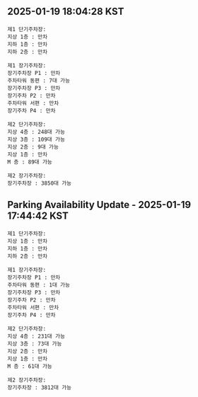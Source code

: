 ## 2025-01-19 18:04:28 KST

```
제1 단기주차장:
지상 1층 : 만차
지하 1층 : 만차
지하 2층 : 만차

제1 장기주차장:
장기주차장 P1 : 만차
주차타워 동편 : 7대 가능
장기주차장 P3 : 만차
장기주차 P2 : 만차
주차타워 서편 : 만차
장기주차 P4 : 만차

제2 단기주차장:
지상 4층 : 248대 가능
지상 3층 : 109대 가능
지상 2층 : 9대 가능
지상 1층 : 만차
M 층 : 89대 가능

제2 장기주차장:
장기주차장 : 3850대 가능
```

## Parking Availability Update - 2025-01-19 17:44:42 KST

```
제1 단기주차장:
지상 1층 : 만차
지하 1층 : 만차
지하 2층 : 만차

제1 장기주차장:
장기주차장 P1 : 만차
주차타워 동편 : 1대 가능
장기주차장 P3 : 만차
장기주차 P2 : 만차
주차타워 서편 : 만차
장기주차 P4 : 만차

제2 단기주차장:
지상 4층 : 231대 가능
지상 3층 : 73대 가능
지상 2층 : 만차
지상 1층 : 만차
M 층 : 61대 가능

제2 장기주차장:
장기주차장 : 3812대 가능
```


